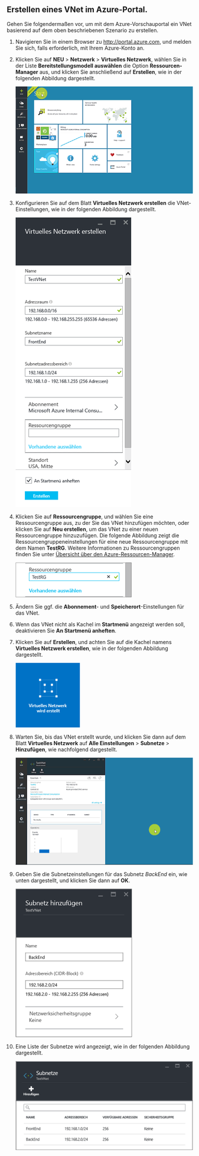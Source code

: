## <a name="how-to-create-a-vnet-in-the-azure-portal"></a>Erstellen eines VNet im Azure-Portal.
Gehen Sie folgendermaßen vor, um mit dem Azure-Vorschauportal ein VNet basierend auf dem oben beschriebenen Szenario zu erstellen.

1. Navigieren Sie in einem Browser zu http://portal.azure.com, und melden Sie sich, falls erforderlich, mit Ihrem Azure-Konto an.
2. Klicken Sie auf **NEU** > **Netzwerk** > **Virtuelles Netzwerk**, wählen Sie in der Liste **Bereitstellungsmodell auswählen** die Option **Ressourcen-Manager** aus, und klicken Sie anschließend auf **Erstellen**, wie in der folgenden Abbildung dargestellt.
   
    ![Erstellen eines VNET im Azure-Portal](./media/virtual-networks-create-vnet-arm-pportal-include/vnet-create-arm-pportal-figure1.gif)
3. Konfigurieren Sie auf dem Blatt **Virtuelles Netzwerk erstellen** die VNet-Einstellungen, wie in der folgenden Abbildung dargestellt.
   
    ![Blatt "Erstellen eines virtuellen Netzwerks"](./media/virtual-networks-create-vnet-arm-pportal-include/vnet-create-arm-pportal-figure2.png)
4. Klicken Sie auf **Ressourcengruppe**, und wählen Sie eine Ressourcengruppe aus, zu der Sie das VNet hinzufügen möchten, oder klicken Sie auf **Neu erstellen**, um das VNet zu einer neuen Ressourcengruppe hinzuzufügen. Die folgende Abbildung zeigt die Ressourcengruppeneinstellungen für eine neue Ressourcengruppe mit dem Namen **TestRG**. Weitere Informationen zu Ressourcengruppen finden Sie unter [Übersicht über den Azure-Ressourcen-Manager](../articles/azure-resource-manager/resource-group-overview.md#resource-groups).
   
    ![Ressourcengruppe](./media/virtual-networks-create-vnet-arm-pportal-include/vnet-create-arm-pportal-figure3.png)
5. Ändern Sie ggf. die **Abonnement**- und **Speicherort**-Einstellungen für das VNet. 
6. Wenn das VNet nicht als Kachel im **Startmenü** angezeigt werden soll, deaktivieren Sie **An Startmenü anheften**. 
7. Klicken Sie auf **Erstellen**, und achten Sie auf die Kachel namens **Virtuelles Netzwerk erstellen**, wie in der folgenden Abbildung dargestellt.
   
    ![Kachel „Virtuelles Netzwerk erstellen“](./media/virtual-networks-create-vnet-arm-pportal-include/vnet-create-arm-pportal-figure4.png)
8. Warten Sie, bis das VNet erstellt wurde, und klicken Sie dann auf dem Blatt **Virtuelles Netzwerk** auf **Alle Einstellungen** > **Subnetze** > **Hinzufügen**, wie nachfolgend dargestellt.
   
    ![Hinzufügen eines Subnetzes im Azure-Portal](./media/virtual-networks-create-vnet-arm-pportal-include/vnet-create-arm-pportal-figure5.gif)
9. Geben Sie die Subnetzeinstellungen für das Subnetz *BackEnd* ein, wie unten dargestellt, und klicken Sie dann auf **OK**. 
   
    ![Subnetzeinstellungen](./media/virtual-networks-create-vnet-arm-pportal-include/vnet-create-arm-pportal-figure6.png)
10. Eine Liste der Subnetze wird angezeigt, wie in der folgenden Abbildung dargestellt.
    
    ![Liste der Subnetze im VNet](./media/virtual-networks-create-vnet-arm-pportal-include/vnet-create-arm-pportal-figure7.png)

